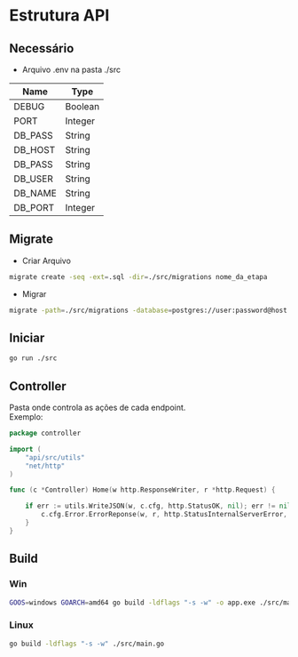 # Estrutura API

## Necessário

- Arquivo .env na pasta ./src

| Name    | Type    |
|---------|---------|
| DEBUG   | Boolean |
| PORT    | Integer |
| DB_PASS | String  |
| DB_HOST | String  |
| DB_PASS | String  |
| DB_USER | String  |
| DB_NAME | String  |
| DB_PORT | Integer |

## Migrate
 - Criar Arquivo
```bash
migrate create -seq -ext=.sql -dir=./src/migrations nome_da_etapa
 ```
- Migrar
```bash
migrate -path=./src/migrations -database=postgres://user:password@host:port/dbname up
``` 

## Iniciar
```bash
go run ./src
```
 
## Controller
Pasta onde controla as ações de cada endpoint.<br>
Exemplo:
```go
package controller

import (
	"api/src/utils"
	"net/http"
)

func (c *Controller) Home(w http.ResponseWriter, r *http.Request) {

	if err := utils.WriteJSON(w, c.cfg, http.StatusOK, nil); err != nil {
		c.cfg.Error.ErrorReponse(w, r, http.StatusInternalServerError, err.Error())
	}
}
```

## Build
### Win
```bash
GOOS=windows GOARCH=amd64 go build -ldflags "-s -w" -o app.exe ./src/main.go 
```
### Linux
```bash
go build -ldflags "-s -w" ./src/main.go 
```


